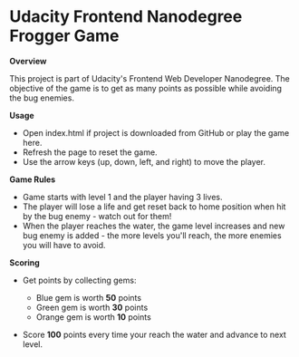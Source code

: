 Udacity Frontend Nanodegree Frogger Game
=========================================
**Overview**

This project is part of Udacity's Frontend Web Developer Nanodegree.
The objective of the game is to get as many points as possible while avoiding the bug enemies.

**Usage**
- Open index.html if project is downloaded from GitHub or play the game here.
- Refresh the page to reset the game.
- Use the arrow keys (up, down, left, and right) to move the player.

**Game Rules**
- Game starts with level 1 and the player having 3 lives.
- The player will lose a life and get reset back to home position when hit by the bug enemy - watch out for them!
- When the player reaches the water, the game level increases and new bug enemy is added - the more levels you'll reach, the more enemies you will have to avoid.

**Scoring**
- Get points by collecting gems:
  * Blue gem is worth **50** points
  * Green gem is worth **30** points
  * Orange gem is worth **10** points

- Score **100** points every time your reach the water and advance to next level.
